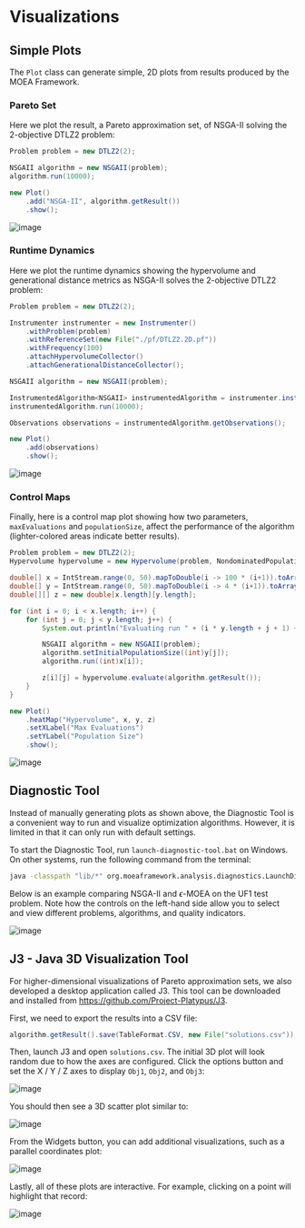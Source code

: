 # Visualizations

## Simple Plots

The `Plot` class can generate simple, 2D plots from results produced by the MOEA Framework.

### Pareto Set

Here we plot the result, a Pareto approximation set, of NSGA-II solving the 2-objective DTLZ2 problem:

<!-- java:examples/org/moeaframework/examples/plots/PlotApproximationSet.java [31:38] -->

```java
Problem problem = new DTLZ2(2);

NSGAII algorithm = new NSGAII(problem);
algorithm.run(10000);

new Plot()
    .add("NSGA-II", algorithm.getResult())
    .show();
```

![image](https://github.com/MOEAFramework/MOEAFramework/assets/2496211/8c622569-07d6-4e0d-8b04-6663caf2c21a)

### Runtime Dynamics

Here we plot the runtime dynamics showing the hypervolume and generational distance metrics as NSGA-II solves the
2-objective DTLZ2 problem:

<!-- java:examples/org/moeaframework/examples/plots/PlotRuntimeDynamics.java [36:54] -->

```java
Problem problem = new DTLZ2(2);

Instrumenter instrumenter = new Instrumenter()
    .withProblem(problem)
    .withReferenceSet(new File("./pf/DTLZ2.2D.pf"))
    .withFrequency(100)
    .attachHypervolumeCollector()
    .attachGenerationalDistanceCollector();

NSGAII algorithm = new NSGAII(problem);

InstrumentedAlgorithm<NSGAII> instrumentedAlgorithm = instrumenter.instrument(algorithm);
instrumentedAlgorithm.run(10000);

Observations observations = instrumentedAlgorithm.getObservations();

new Plot()
    .add(observations)
    .show();
```

![image](https://github.com/MOEAFramework/MOEAFramework/assets/2496211/e7a5f079-b44d-434b-a359-5c8744e5cc6b)

### Control Maps

Finally, here is a control map plot showing how two parameters, `maxEvaluations` and `populationSize`, affect the
performance of the algorithm (lighter-colored areas indicate better results).

<!-- java:examples/org/moeaframework/examples/plots/PlotControlMap.java [36:59] -->

```java
Problem problem = new DTLZ2(2);
Hypervolume hypervolume = new Hypervolume(problem, NondominatedPopulation.loadReferenceSet("./pf/DTLZ2.2D.pf"));

double[] x = IntStream.range(0, 50).mapToDouble(i -> 100 * (i+1)).toArray();
double[] y = IntStream.range(0, 50).mapToDouble(i -> 4 * (i+1)).toArray();
double[][] z = new double[x.length][y.length];

for (int i = 0; i < x.length; i++) {
    for (int j = 0; j < y.length; j++) {
        System.out.println("Evaluating run " + (i * y.length + j + 1) + " of " + (x.length * y.length));

        NSGAII algorithm = new NSGAII(problem);
        algorithm.setInitialPopulationSize((int)y[j]);
        algorithm.run((int)x[i]);

        z[i][j] = hypervolume.evaluate(algorithm.getResult());
    }
}

new Plot()
    .heatMap("Hypervolume", x, y, z)
    .setXLabel("Max Evaluations")
    .setYLabel("Population Size")
    .show();
```

![image](https://github.com/MOEAFramework/MOEAFramework/assets/2496211/a60c9866-6d94-4b3e-ac20-d2318d0f6c75)

## Diagnostic Tool

Instead of manually generating plots as shown above, the Diagnostic Tool is a convenient way to run and visualize optimization algorithms.
However, it is limited in that it can only run with default settings.

To start the Diagnostic Tool, run `launch-diagnostic-tool.bat` on Windows.  On other systems, run the following command from the terminal:

<!-- bash:src/launch-diagnostic-tool.bat [2:2] -->

```bash
java -classpath "lib/*" org.moeaframework.analysis.diagnostics.LaunchDiagnosticTool
```

Below is an example comparing NSGA-II and $\epsilon$-MOEA on the UF1 test problem.  Note how the controls on the left-hand side allow you
to select and view different problems, algorithms, and quality indicators.

![image](https://user-images.githubusercontent.com/2496211/202853310-2e41b809-7997-4b30-865a-cd4fce2ed36f.png)

## J3 - Java 3D Visualization Tool

For higher-dimensional visualizations of Pareto approximation sets, we also developed a desktop application called J3.
This tool can be downloaded and installed from https://github.com/Project-Platypus/J3.

First, we need to export the results into a CSV file:

<!-- java:examples/org/moeaframework/examples/misc/SaveAndFormatResultsExample.java [41:41] -->

```java
algorithm.getResult().save(TableFormat.CSV, new File("solutions.csv"));
```

Then, launch J3 and open `solutions.csv`.  The initial 3D plot will look random due to how the axes are configured.
Click the options button and set the X / Y / Z axes to display `Obj1`, `Obj2`, and `Obj3`:

![image](https://github.com/MOEAFramework/MOEAFramework/assets/2496211/b0872934-c7b7-4ca3-9925-e168e6d86383)

You should then see a 3D scatter plot similar to:

![image](https://github.com/MOEAFramework/MOEAFramework/assets/2496211/4cd9fb04-1ea6-4cc1-88b7-c71f7a0549e5)

From the Widgets button, you can add additional visualizations, such as a parallel coordinates plot:

![image](https://github.com/MOEAFramework/MOEAFramework/assets/2496211/4671727f-d966-4749-9e41-735d579ebf20)

Lastly, all of these plots are interactive.  For example, clicking on a point will highlight that record:

![image](https://github.com/MOEAFramework/MOEAFramework/assets/2496211/a93b8612-bbcb-41c8-ba98-f5df9e1ef845)
